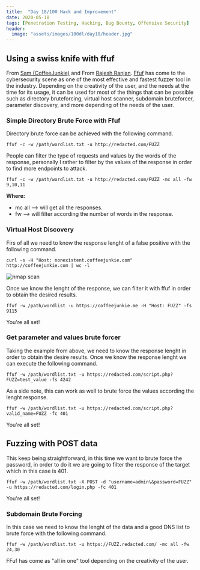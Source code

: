 ```yaml
---
title:  "Day 18/100 Hack and Improvement"
date: 2020-05-18
tags: [Penetration Testing, Hacking, Bug Bounty, Offensive Security]
header: 
  image: "assets/images/100dl/day18/header.jpg"
---
```


## Using a swiss knife with ffuf

From [Sam (CoffeeJunkie)](https://twitter.com/coffeejunkiee_) and From [Rajesh Ranjan](https://twitter.com/eh_rajesh). [Ffuf](https://github.com/ffuf/ffuf) has come to the cybersecurity scene as one of the most effective and fastest fuzzer tool in the industry. Depending on the creativity of the user, and the needs at the time for its usage, it can be used for most of the things that can be possible such as directory bruteforcing, virtual host scanner, subdomain bruteforcer, parameter discovery, and more depending of the needs of the user. 

### Simple Directory Brute Force with Ffuf

Directory brute force can be achieved with the following command. 
```
ffuf -c -w /path/wordlist.txt -u http://redacted.com/FUZZ 
```

People can filter the type of requests and values by the words of the response, personally I rather to filter by the values of the response in order to find more endpoints to attack. 
```
ffuf -c -w /path/wordlist.txt -u http://redacted.com/FUZZ -mc all -fw 9,10,11
```

**Where:**
- mc all --> will get all the responses. 
- fw --> will filter according the number of words in the response. 

### Virtual Host Discovery

Firs of all we need to know the response lenght of a false positive with the following command.
```
curl -s -H "Host: nonexistent.coffeejunkie.com" http://coffeejunkie.com | wc -l
```
<img src="{{ site.url }}{{ site.baseurl }}/assets/images/100dl/day18/curl.png" alt="nmap scan">

Once we know the lenght of the response, we can filter it with ffuf in order to obtain the desired results. 
```
ffuf -w /path/wordlist -u https://coffeejunkie.me -H "Host: FUZZ" -fs 9115
```

You're all set!

### Get parameter and values brute forcer

Taking the example from above, we need to know the response lenght in order to obtain the desire results. Once we know the response lenght we can execute the following command. 
```
ffuf -w /path/wordlist.txt -u https://redacted.com/script.php?FUZZ=test_value -fs 4242
```
As a side note, this can work as well to brute force the values according the lenght response.
```
ffuf -w /path/wordlist.txt -u https://redacted.com/script.php?valid_name=FUZZ -fc 401
```

You're all set!

## Fuzzing with POST data

This keep being straightforward, in this time we want to brute force the password, in order to do it we are going to filter the response of the target which in this case is 401. 

```
ffuf -w /path/wordlist.txt -X POST -d "username=admin\&password=FUZZ" -u https://redacted.com/login.php -fc 401
```

You're all set!

### Subdomain Brute Forcing 

In this case we need to know the lenght of the data and a good DNS list to brute force with the following command. 

```
ffuf -w /path/wordlist.txt -u https://FUZZ.redacted.com/ -mc all -fw 24,30
```

FFuf has come as "all in one" tool depending on the creativity of the user. 